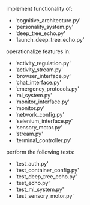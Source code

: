 
implement functionality of:

  - 'cognitive_architecture.py'
  - 'personality_system.py'
  - 'deep_tree_echo.py'
  - 'launch_deep_tree_echo.py'

operationalize features in:

  - 'activity_regulation.py'
  - 'activity_stream.py'
  - 'browser_interface.py'
  - 'chat_interface.py'
  - 'emergency_protocols.py'
  - 'ml_system.py'
  - 'monitor_interface.py'
  - 'monitor.py'
  - 'network_config.py'
  - 'selenium_interface.py'
  - 'sensory_motor.py'
  - 'stream.py'
  - 'terminal_controller.py'

perform the following tests:

  - 'test_auth.py'
  - 'test_container_config.py'
  - 'test_deep_tree_echo.py'
  - 'test_echo.py'
  - 'test_ml_system.py'
  - 'test_sensory_motor.py'

